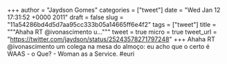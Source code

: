 
+++
author = "Jaydson Gomes"
categories = ["tweet"]
date = "Wed Jan 12 17:31:52 +0000 2011"
draft = false
slug = "11a54286bd4d5d7aa95cc333b05a14665ff6e4f2"
tags = ["tweet"]
title = """Ahaha RT @ivonascimento u..."""
tweet = true
micro = true
tweet_url = "https://twitter.com/jaydson/status/25243578271797248"
+++
Ahaha RT @ivonascimento um colega na mesa do almoço: eu acho que o certo é WAAS - o Que? - Woman as a Service. #euri
